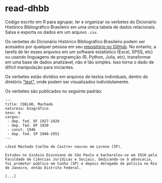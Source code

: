 # read-dhbb

Código escrito em R para agrupar, ler e organizar os verbetes do Dicionário Histórico Bibliográfico Brasileiro em uma única tabela de dados relacionais. Salva e exporta os dados em um arquivo `.csv`.

Os verbetes do Dicionário Histórico Bibliográfico Brasileiro podem ser acesados por qualquer pessoa em seu [repositório no GitHub](https://github.com/cpdoc/dhbb). No entanto, a tarefa de ler esses arquvios em um software estatístico (Excel, SPSS, etc) ou usando linguagens de programção (R, Python, Julia, etc), transformar em uma base de dados analizável, não é tão simples. Isso torna o dado de difícil manipulação para iniciantes. 

Os verbetes estão dividios em arquivos de textos individuais, dentro do diretório ["text"](https://github.com/cpdoc/dhbb/tree/master/text), onde podem ser visualizados individulamente.

Os verbetes são publicados no seguinte padrão: 

``` 
---
title: COELHO, Machado
natureza: biográfico
sexo: m
cargos:
 - dep. fed. DF 1927-1929 
 - dep. fed. DF 1930
 - const. 1946
 - dep. fed. SP 1946-1951
---

«José Machado Coelho de Castro» nasceu em Lorena (SP).

Estudou no Ginásio Diocesano de São Paulo e bacharelou-se em 1910 pela Faculdade de Ciências Jurídicas e Sociais. Dedicando-se à advocacia, foi promotor público em Cunha (SP) e depois delegado de polícia no Rio de Janeiro, então Distrito Federal. 

[...]
```
